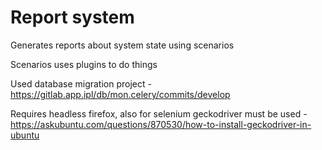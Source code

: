 # Report system

Generates reports about system state using scenarios

Scenarios uses plugins to do things

Used database migration project - https://gitlab.app.ipl/db/mon.celery/commits/develop

Requires headless firefox, also for selenium geckodriver must be used - https://askubuntu.com/questions/870530/how-to-install-geckodriver-in-ubuntu
